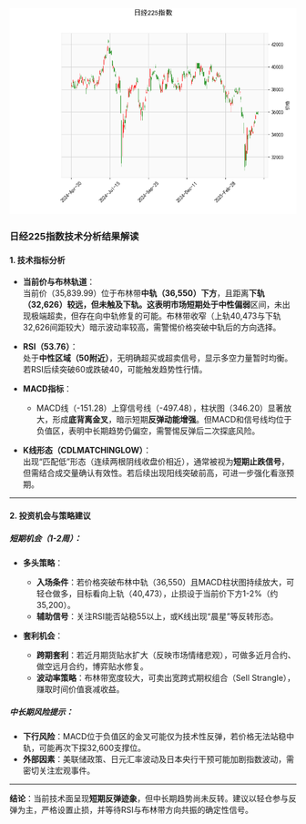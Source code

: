 ![图](N225.png)



### 日经225指数技术分析结果解读

#### 1. 技术指标分析
- **当前价与布林轨道**：  
  当前价（35,839.99）位于布林带**中轨（36,550）下方**，且距离**下轨（32,626）**较远，但未触及下轨。这表明市场短期处于**中性偏弱**区间，未出现极端超卖，但存在向中轨修复的可能。布林带收窄（上轨40,473与下轨32,626间距较大）暗示波动率较高，需警惕价格突破中轨后的方向选择。

- **RSI（53.76）**：  
  处于**中性区域（50附近）**，无明确超买或超卖信号，显示多空力量暂时均衡。若RSI后续突破60或跌破40，可能触发趋势性行情。

- **MACD指标**：  
  - MACD线（-151.28）上穿信号线（-497.48），柱状图（346.20）显著放大，形成**底背离金叉**，暗示短期**反弹动能增强**。但MACD和信号线均位于负值区，表明中长期趋势仍偏空，需警惕反弹后二次探底风险。

- **K线形态（CDLMATCHINGLOW）**：  
  出现“匹配低”形态（连续两根阴线收盘价相近），通常被视为**短期止跌信号**，但需结合成交量确认有效性。若后续出现阳线突破前高，可进一步强化看涨预期。

---

#### 2. 投资机会与策略建议

##### **短期机会（1-2周）**：
- **多头策略**：  
  - **入场条件**：若价格突破布林中轨（36,550）且MACD柱状图持续放大，可轻仓做多，目标看向上轨（40,473），止损设于当前价下方1-2%（约35,200）。  
  - **辅助信号**：关注RSI能否站稳55以上，或K线出现“晨星”等反转形态。

- **套利机会**：  
  - **跨期套利**：若近月期货贴水扩大（反映市场情绪悲观），可做多近月合约、做空远月合约，博弈贴水修复。  
  - **波动率策略**：布林带宽度较大，可卖出宽跨式期权组合（Sell Strangle），赚取时间价值衰减收益。

##### **中长期风险提示**：
- **下行风险**：MACD位于负值区的金叉可能仅为技术性反弹，若价格无法站稳中轨，可能再次下探32,600支撑位。  
- **外部因素**：美联储政策、日元汇率波动及日本央行干预可能加剧指数波动，需密切关注宏观事件。

---

**结论**：当前技术面呈现**短期反弹迹象**，但中长期趋势尚未反转。建议以轻仓参与反弹为主，严格设置止损，并等待RSI与布林带方向共振的确定性信号。